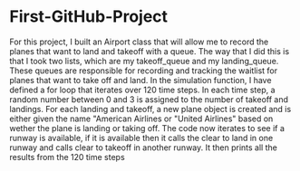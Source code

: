 # First-GitHub-Project
For this project, I built an Airport class that will allow me to record the planes that want to land and takeoff with a queue. 
The way that I did this is that I took two lists, which are my takeoff_queue and my landing_queue. These queues are responsible for recording and tracking the waitlist for planes that want to take off and land.
In the simulation function, I have defined a for loop that iterates over 120 time steps. In each time step, a random number between 0 and 3 is assigned to the number of takeoff and landings.
For each landing and takeoff, a new plane object is created and is either given the name "American Airlines or "United Airlines" based on wether the plane is landing or taking off.
The code now iterates to see if a runway is available, if it is available then it calls the clear to land in one runway and calls clear to takeoff in another runway. It then prints all the results from the 120 time steps
